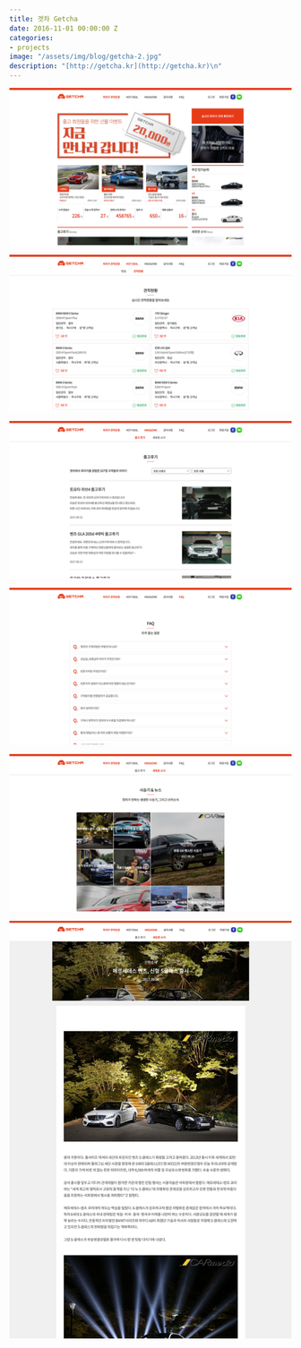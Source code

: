 ```yaml
---
title: 겟차 Getcha
date: 2016-11-01 00:00:00 Z
categories:
- projects
image: "/assets/img/blog/getcha-2.jpg"
description: "[http://getcha.kr](http://getcha.kr)\n"
---
```


![](/assets/img/blog/getcha-1.jpg)

![](/assets/img/blog/getcha-3.jpg)

![](/assets/img/blog/getcha-4.jpg)

![](/assets/img/blog/getcha-5.jpg)

![](/assets/img/blog/getcha-6.jpg)

![](/assets/img/blog/getcha-7.jpg)
